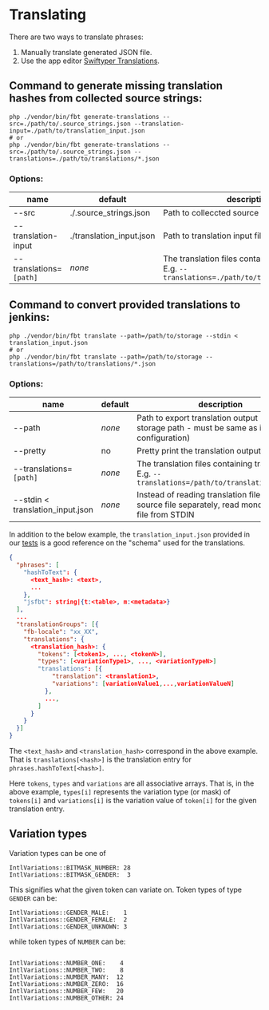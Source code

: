 # Translating

There are two ways to translate phrases:
1. Manually translate generated JSON file.
2. Use the app editor [Swiftyper Translations](https://github.com/swiftyper-sk/fbt-sync).

## Command to generate missing translation hashes from collected source strings:
```shell
php ./vendor/bin/fbt generate-translations --src=./path/to/.source_strings.json --translation-input=./path/to/translation_input.json
# or
php ./vendor/bin/fbt generate-translations --src=./path/to/.source_strings.json --translations=./path/to/translations/*.json
```

### Options:
| name                    | default                  | description                                                                                           |
|-------------------------|--------------------------|-------------------------------------------------------------------------------------------------------|
| --src                   | ./.source_strings.json   | Path to colleccted source strings file                                                                |
| --translation-input     | ./translation_input.json | Path to translation input file                                                                        |
| --translations=`[path]` | *none*                   | The translation files containing translations.<br>E.g. `--translations=./path/to/translations/*.json` |

## Command to convert provided translations to jenkins:
```shell
php ./vendor/bin/fbt translate --path=/path/to/storage --stdin < translation_input.json
# or
php ./vendor/bin/fbt translate --path=/path/to/storage --translations=/path/to/translations/*.json
```

### Options:
| name                             | default | description                                                                                           |
|----------------------------------|---------|-------------------------------------------------------------------------------------------------------|
| --path                           | *none*  | Path to export translation output (Cache storage path - must be same as in configuration)             |
| --pretty                         | no      | Pretty print the translation output                                                                   |
| --translations=`[path]`          | *none*  | The translation files containing translations.<br>E.g. `--translations=/path/to/translations/*.json`  |
| --stdin < translation_input.json | *none*  | Instead of reading translation files and source file separately, read monolithic JSON file from STDIN |

In addition to the below example, the `translation_input.json`
provided in our [tests](https://github.com/richardDobron/fbt/blob/main/tests/translations/stdin-data/translation_input.json)
is a good reference on the "schema" used for the translations.

```json
{
  "phrases": [
    "hashToText": {
      <text_hash>: <text>,
      ...
    },
    "jsfbt": string|{t:<table>, m:<metadata>}
  ],
  ...
  "translationGroups": [{
    "fb-locale": "xx_XX",
    "translations": {
      <translation_hash>: {
        "tokens": [<token1>, ..., <tokenN>],
        "types": [<variationType1>, ..., <variationTypeN>]
        "translations": [{
            "translation": <translation1>,
            "variations": [variationValue1,...,variationValueN]
          },
          ...,
        ]
      }
    }
  }]
}
```

The `<text_hash>` and `<translation_hash>` correspond in the above example.
That is `translations[<hash>]` is the translation entry for
`phrases.hashToText[<hash>]`.

Here `tokens`, `types` and `variations` are all associative arrays.  That is, in
the above example, `types[i]` represents the variation type (or mask) of
`tokens[i]` and `variations[i]` is the variation value of `token[i]` for the
given translation entry.

## Variation types
Variation types can be one of
```
IntlVariations::BITMASK_NUMBER: 28
IntlVariations::BITMASK_GENDER:  3
```
This signifies what the given token can variate on.  Token types of type `GENDER` can be:
```
IntlVariations::GENDER_MALE:    1
IntlVariations::GENDER_FEMALE:  2
IntlVariations::GENDER_UNKNOWN: 3
```
while token types of `NUMBER` can be:
```

IntlVariations::NUMBER_ONE:    4
IntlVariations::NUMBER_TWO:    8
IntlVariations::NUMBER_MANY:  12
IntlVariations::NUMBER_ZERO:  16
IntlVariations::NUMBER_FEW:   20
IntlVariations::NUMBER_OTHER: 24
```
